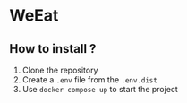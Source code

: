 # WeEat

## How to install ?

1. Clone the repository
2. Create a `.env` file from the `.env.dist`
3. Use `docker compose up` to start the project
